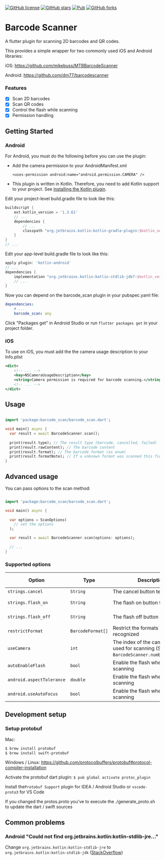 [![GitHub license](https://img.shields.io/github/license/mintware-de/flutter_barcode_reader.svg)](https://github.com/mintware-de/flutter_barcode_reader/blob/master/LICENSE)
[![GitHub stars](https://img.shields.io/github/stars/mintware-de/flutter_barcode_reader)](https://github.com/mintware-de/flutter_barcode_reader/stargazers)
[![Pub](https://img.shields.io/pub/v/barcode_scan.svg)](https://pub.dartlang.org/packages/barcode_scan)
[![GitHub forks](https://img.shields.io/github/forks/mintware-de/flutter_barcode_reader)](https://github.com/mintware-de/flutter_barcode_reader/network)

# Barcode Scanner

A flutter plugin for scanning 2D barcodes and QR codes. 

This provides a simple wrapper for two commonly used iOS and Android libraries:

iOS: https://github.com/mikebuss/MTBBarcodeScanner

Android: https://github.com/dm77/barcodescanner

### Features
- [x] Scan 2D barcodes
- [x] Scan QR codes
- [x] Control the flash while scanning
- [x] Permission handling

## Getting Started

### Android
For Android, you must do the following before you can use the plugin:

* Add the camera permission to your AndroidManifest.xml
     
     `<uses-permission android:name="android.permission.CAMERA" />`

* This plugin is written in Kotlin. Therefore, you need to add Kotlin support to your project. See [installing the Kotlin plugin](https://kotlinlang.org/docs/tutorials/kotlin-android.html#installing-the-kotlin-plugin).

Edit your project-level build.gradle file to look like this:
```groovy
buildscript {
    ext.kotlin_version = '1.3.61'
    // ...
    dependencies {
        // ...
        classpath "org.jetbrains.kotlin:kotlin-gradle-plugin:$kotlin_version"
    }
}
// ...
```

Edit your app-level build.gradle file to look like this:

```groovy
apply plugin: 'kotlin-android'
// ...
dependencies {
    implementation "org.jetbrains.kotlin:kotlin-stdlib-jdk7:$kotlin_version"
    // ...
}
```

Now you can depend on the barcode_scan plugin in your pubspec.yaml file:

```yaml
dependencies:
    # ...
    barcode_scan: any
```
Click "Packages get" in Android Studio or run `flutter packages get` in your project folder.

### iOS
To use on iOS, you must add the the camera usage description to your Info.plist

```xml
<dict>
    <!-- ... -->
    <key>NSCameraUsageDescription</key>
    <string>Camera permission is required for barcode scanning.</string>
    <!-- ... -->
</dict>
```


## Usage

```dart

import 'package:barcode_scan/barcode_scan.dart';

void main() async {
  var result = await BarcodeScanner.scan();
  
  print(result.type); // The result type (barcode, cancelled, failed)
  print(result.rawContent); // The barcode content
  print(result.format); // The barcode format (as enum)
  print(result.formatNote); // If a unknown format was scanned this field contains a note
}
```


## Advanced usage
You can pass options to the scan method:

```dart

import 'package:barcode_scan/barcode_scan.dart';

void main() async {
  
  var options = ScanOptions(
    // set the options
  );

  var result = await BarcodeScanner.scan(options: options);
  
  // ...
}
```

### Supported options
| Option                     | Type              | Description                                                                               | Supported by  |
|----------------------------|-------------------|-------------------------------------------------------------------------------------------|---------------|
| `strings.cancel`           | `String`          | The cancel button text on iOS                                                             | iOS only      |
| `strings.flash_on`         | `String`          | The flash on button text                                                                  | iOS + Android |
| `strings.flash_off`        | `String`          | The flash off button text                                                                 | iOS + Android |
| `restrictFormat`           | `BarcodeFormat[]` | Restrict the formats which are recognized                                                 | iOS + Android |
| `useCamera`                | `int`             | The index of the camera which is used for scanning (See `BarcodeScanner.numberOfCameras`) | iOS + Android |
| `autoEnableFlash`          | `bool`            | Enable the flash when start scanning                                                      | iOS + Android |
| `android.aspectTolerance`  | `double`          | Enable the flash when start scanning                                                      | Android only  |
| `android.useAutoFocus`     | `bool`            | Enable the flash when start scanning                                                      | Android only  |

## Development setup

###  Setup protobuf

Mac:
```bash
$ brew install protobuf
$ brew install swift-protobuf
```
Windows / Linux: https://github.com/protocolbuffers/protobuf#protocol-compiler-installation


Activate the protobuf dart plugin:
`$ pub global activate protoc_plugin`

Install the`Protobuf Support` plugin for IDEA / Android Studio or `vscode-proto3` for VS Code

If you changed the protos.proto you've to execute the ./generate_proto.sh to update the dart / swift sources






## Common problems
### Android "Could not find org.jetbrains.kotlin:kotlin-stdlib-jre..."
Change `org.jetbrains.kotlin:kotlin-stdlib-jre` to `org.jetbrains.kotlin:kotlin-stdlib-jdk`
([StackOverflow](https://stackoverflow.com/a/53358817))